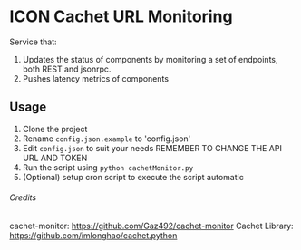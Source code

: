 # ICON Cachet URL Monitoring

Service that: 
1. Updates the status of components by monitoring a set of endpoints, both REST and jsonrpc. 
1. Pushes latency metrics of components

## Usage

1. Clone the project
2. Rename `config.json.example` to 'config.json'
3. Edit `config.json` to suit your needs REMEMBER TO CHANGE THE API URL AND TOKEN
4. Run the script using `python cachetMonitor.py`
5. (Optional) setup cron script to execute the script automatic

###### Credits

cachet-monitor: https://github.com/Gaz492/cachet-monitor
Cachet Library: https://github.com/imlonghao/cachet.python